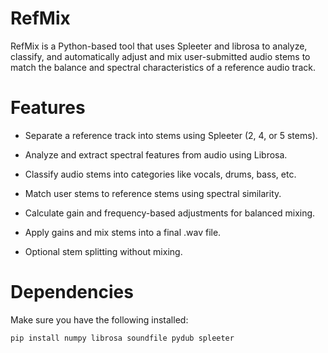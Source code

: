 # RefMix

RefMix is a Python-based tool that uses Spleeter and librosa to analyze, classify, and automatically adjust and mix user-submitted audio stems to match the balance and spectral characteristics of a reference audio track.

# Features

- Separate a reference track into stems using Spleeter (2, 4, or 5 stems).

- Analyze and extract spectral features from audio using Librosa.

- Classify audio stems into categories like vocals, drums, bass, etc.

- Match user stems to reference stems using spectral similarity.

- Calculate gain and frequency-based adjustments for balanced mixing.

- Apply gains and mix stems into a final .wav file.

- Optional stem splitting without mixing.

# Dependencies
Make sure you have the following installed:
```
pip install numpy librosa soundfile pydub spleeter
```
